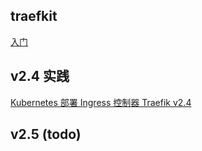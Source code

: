 ## traefkit
[入门](https://shanyue.tech/op/traefik.html#%E5%BF%AB%E9%80%9F%E5%BC%80%E5%A7%8B)

## v2.4 实践
[Kubernetes 部署 Ingress 控制器 Traefik v2.4](http://www.mydlq.club/article/107/)


## v2.5 (todo)



